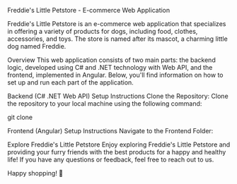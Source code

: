 Freddie's Little Petstore - E-commerce Web Application

Freddie's Little Petstore is an e-commerce web application that specializes in offering a variety of products for dogs, including food, clothes, accessories, and toys. The store is named after its mascot, a charming little dog named Freddie.

Overview
This web application consists of two main parts: the backend logic, developed using C# and .NET technology with Web API, and the frontend, implemented in Angular. Below, you'll find information on how to set up and run each part of the application.

Backend (C# .NET Web API)
Setup Instructions
Clone the Repository:
Clone the repository to your local machine using the following command:

git clone 

Frontend (Angular)
Setup Instructions
Navigate to the Frontend Folder:


Explore Freddie's Little Petstore
Enjoy exploring Freddie's Little Petstore and providing your furry friends with the best products for a happy and healthy life! If you have any questions or feedback, feel free to reach out to us.

Happy shopping! 🐾
